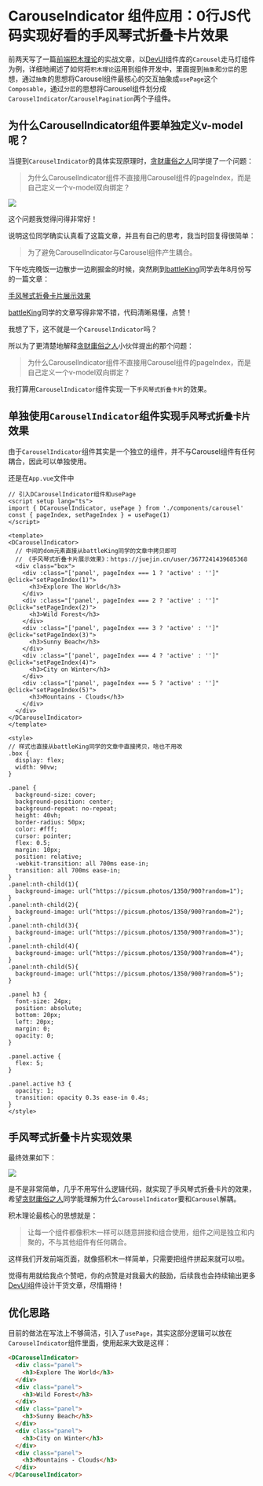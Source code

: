 # CarouseIndicator 组件应用：0行JS代码实现好看的手风琴式折叠卡片效果

前两天写了一篇[前端积木理论](https://juejin.cn/post/7047503485054484516)的实战文章，以[DevUI](https://devui.design/)组件库的`Carousel`走马灯组件为例，详细地阐述了如何将`积木理论`运用到组件开发中，里面提到`抽象`和`分层`的思想，通过`抽象`的思想将Carousel组件最核心的交互抽象成`usePage`这个`Composable`，通过`分层`的思想将Carousel组件划分成`CarouselIndicator`/`CarouselPagination`两个子组件。

## 为什么CarouselIndicator组件要单独定义v-model呢？

当提到`CarouselIndicator`的具体实现原理时，[贪财庸俗之人](https://juejin.cn/user/641770523472567)同学提了一个问题：

> 为什么CarouselIndicator组件不直接用Carousel组件的pageIndex，而是自己定义一个v-model双向绑定？

![](/assets/carousel-indicator-component-1.png)

这个问题我觉得问得非常好！

说明这位同学确实认真看了这篇文章，并且有自己的思考，我当时回复得很简单：

> 为了避免CarouselIndicator与Carousel组件产生耦合。

下午吃完晚饭一边散步一边刷掘金的时候，突然刷到[battleKing](https://juejin.cn/user/3677241439685368)同学去年8月份写的一篇文章：

[手风琴式折叠卡片展示效果](https://juejin.cn/post/6991752974896726052)

[battleKing](https://juejin.cn/user/3677241439685368)同学的文章写得非常不错，代码清晰易懂，点赞！

我想了下，这不就是一个`CarouselIndicator`吗？

所以为了更清楚地解释[贪财庸俗之人](https://juejin.cn/user/641770523472567)小伙伴提出的那个问题：

> 为什么CarouselIndicator组件不直接用Carousel组件的pageIndex，而是自己定义一个v-model双向绑定？

我打算用`CarouselIndicator`组件实现一下`手风琴式折叠卡片`的效果。

## 单独使用`CarouselIndicator`组件实现`手风琴式折叠卡片`效果

由于`CarouselIndicator`组件其实是一个独立的组件，并不与Carousel组件有任何耦合，因此可以单独使用。

还是在`App.vue`文件中

```vue
// 引入DCarouselIndicator组件和usePage
<script setup lang="ts">
import { DCarouselIndicator, usePage } from './components/carousel'
const { pageIndex, setPageIndex } = usePage(1)
</script>

<template>
<DCarouselIndicator>
  // 中间的dom元素直接从battleKing同学的文章中拷贝即可
  // 《手风琴式折叠卡片展示效果》：https://juejin.cn/user/3677241439685368
  <div class="box">
    <div :class="['panel', pageIndex === 1 ? 'active' : '']" @click="setPageIndex(1)">
      <h3>Explore The World</h3>
    </div>
    <div :class="['panel', pageIndex === 2 ? 'active' : '']" @click="setPageIndex(2)">
      <h3>Wild Forest</h3>
    </div>
    <div :class="['panel', pageIndex === 3 ? 'active' : '']" @click="setPageIndex(3)">
      <h3>Sunny Beach</h3>
    </div>
    <div :class="['panel', pageIndex === 4 ? 'active' : '']" @click="setPageIndex(4)">
      <h3>City on Winter</h3>
    </div>
    <div :class="['panel', pageIndex === 5 ? 'active' : '']" @click="setPageIndex(5)">
      <h3>Mountains - Clouds</h3>
    </div>
  </div>
</DCarouselIndicator>
</template>

<style>
// 样式也直接从battleKing同学的文章中直接拷贝，啥也不用改
.box {
  display: flex;
  width: 90vw;
}

.panel {
  background-size: cover;
  background-position: center;
  background-repeat: no-repeat;
  height: 40vh;
  border-radius: 50px;
  color: #fff;
  cursor: pointer;
  flex: 0.5;
  margin: 10px;
  position: relative;
  -webkit-transition: all 700ms ease-in;
  transition: all 700ms ease-in;
}
.panel:nth-child(1){
  background-image: url("https://picsum.photos/1350/900?random=1");
}
.panel:nth-child(2){
  background-image: url("https://picsum.photos/1350/900?random=2");
}
.panel:nth-child(3){
  background-image: url("https://picsum.photos/1350/900?random=3");
}
.panel:nth-child(4){
  background-image: url("https://picsum.photos/1350/900?random=4");
}
.panel:nth-child(5){
  background-image: url("https://picsum.photos/1350/900?random=5");
}

.panel h3 {
  font-size: 24px;
  position: absolute;
  bottom: 20px;
  left: 20px;
  margin: 0;
  opacity: 0;
}

.panel.active {
  flex: 5;
}

.panel.active h3 {
  opacity: 1;
  transition: opacity 0.3s ease-in 0.4s;
}
</style>
```

## 手风琴式折叠卡片实现效果

最终效果如下：

![](/assets/carousel-indicator-component-2.gif)

是不是非常简单，几乎不用写什么逻辑代码，就实现了手风琴式折叠卡片的效果，希望[贪财庸俗之人](https://juejin.cn/user/641770523472567)同学能理解为什么`CarouselIndicator`要和`Carousel`解耦。

积木理论最核心的思想就是：

> 让每一个组件都像积木一样可以随意拼接和组合使用，组件之间是独立和内聚的，不与其他组件有任何耦合。

这样我们开发前端页面，就像搭积木一样简单，只需要把组件拼起来就可以啦。

觉得有用就给我点个赞吧，你的点赞是对我最大的鼓励，后续我也会持续输出更多[DevUI](https://github.com/DevCloudFE/vue-devui)组件设计干货文章，尽情期待！

## 优化思路

目前的做法在写法上不够简洁，引入了`usePage`，其实这部分逻辑可以放在`CarouselIndicator`组件里面，使用起来大致是这样：

```html
<DCarouselIndicator>
  <div class="panel">
    <h3>Explore The World</h3>
  </div>
  <div class="panel">
    <h3>Wild Forest</h3>
  </div>
  <div class="panel">
    <h3>Sunny Beach</h3>
  </div>
  <div class="panel">
    <h3>City on Winter</h3>
  </div>
  <div class="panel">
    <h3>Mountains - Clouds</h3>
  </div>
</DCarouselIndicator>
```

<EditInfo time="2022年01月12日 08:30" title="阅读 2673 ·  点赞 13 ·  评论 8 ·  收藏 3" />
